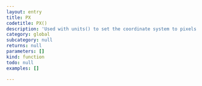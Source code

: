 ```yaml
---
layout: entry
title: PX
codetitle: PX()
description: 'Used with units() to set the coordinate system to pixels.'
category: global
subcategory: null
returns: null
parameters: []
kind: function
todo: null
examples: []

---
```

